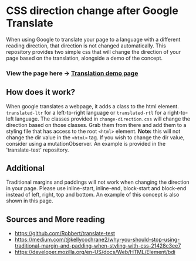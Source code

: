 # CSS direction change after Google Translate

When using Google to translate your page to a language with a different reading direction, that direction is not changed automatically. This repository provides two simple css that will change the direction of your page based on the translation, alongside a demo of the concept. 

### View the page here -> [Translation demo page](https://mrgowdy.github.io/css-translation-direction/)

## How does it work?

When google translates a webpage, it adds a class to the html element. `translated-ltr` for a left-to-right language or `translated-rtl` for a right-to-left language. The classes provided in `change-direction.css` will change the direction based on those classes. Grab them from there and add them to a styling file that has access to the root `<html>` element. <strong>Note:</strong> this will not change the dir value in the `<html>` tag. If you wish to change the dir value, consider using a mutationObserver. An example is provided in the 'translate-test' repository.

## Additional 

Traditional margins and paddings will not work when changing the direction in your page. Please use inline-start, inline-end, block-start and block-end instead of left, right, top and bottom. An example of this concept is also shown in this page.

## Sources and More reading

- https://github.com/Robbert/translate-test
- https://medium.com/@kellycochrane2/why-you-should-stop-using-traditional-margin-and-padding-when-styling-with-css-21428c3ee7
- https://developer.mozilla.org/en-US/docs/Web/HTML/Element/bdi

